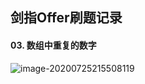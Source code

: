 ## 剑指Offer刷题记录
#### 03. 数组中重复的数字

![image-20200725215508119](C:\Users\Kyle\AppData\Roaming\Typora\typora-user-images\image-20200725215508119.png)



